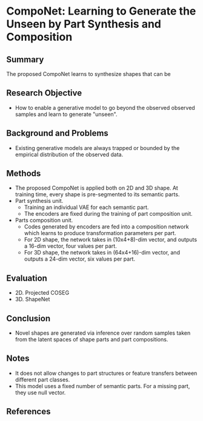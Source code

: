 # CompoNet: Learning to Generate the Unseen by Part Synthesis and Composition

## Summary
The proposed CompoNet learns to synthesize shapes that can be 
## Research Objective
- How to enable a generative model to go beyond the observed observed samples and learn to generate "unseen".
## Background and Problems
- Existing generative models are always trapped or bounded by the empirical distribution of the observed data.
## Methods
- The proposed CompoNet is applied both on 2D and 3D shape. At training time, every shape is pre-segmented to its semantic parts.
- Part synthesis unit.
	- Training an individual VAE for each semantic part.
	- The encoders are fixed during the training of part composition unit.
- Parts composition unit.
	- Codes generated by encoders are fed into a composition network which learns to produce transformation parameters per part.
	- For 2D shape, the network takes in (10x4+8)-dim vector, and outputs a 16-dim vector, four values per part.
	- For 3D shape, the network takes in (64x4+16)-dim vector, and outputs a 24-dim vector, six values per part. 
## Evaluation
- 2D. Projected COSEG
- 3D. ShapeNet
## Conclusion
- Novel shapes are generated via inference over random samples taken from the latent spaces of shape parts and part compositions.
## Notes
- It does not allow changes to part structures or feature transfers between different part classes.
- This model uses a fixed number of semantic parts. For a missing part, they use null vector.
## References
<!--stackedit_data:
eyJoaXN0b3J5IjpbMTU2NDUzMTIwMSw4NjE2OTIwNzAsLTEwMj
A4MTA2MzAsLTUxMDYxNTA1Niw3MzA5OTgxMTZdfQ==
-->
